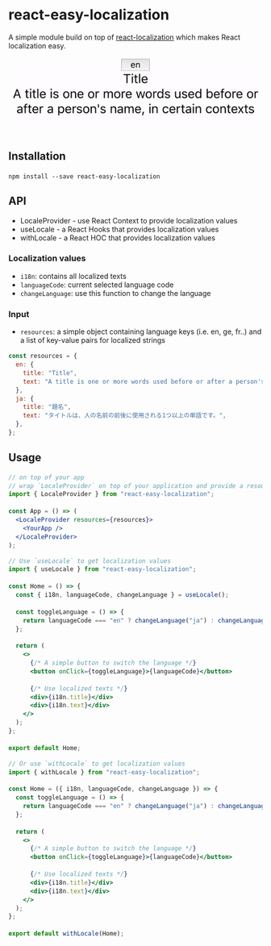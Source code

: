 # react-easy-localization

A simple module build on top of [react-localization](https://www.npmjs.com/package/react-localization) which makes React localization easy.

![Demo](./demo.gif)

## Installation

`npm install --save react-easy-localization`

## API

- LocaleProvider - use React Context to provide localization values
- useLocale - a React Hooks that provides localization values
- withLocale - a React HOC that provides localization values

### Localization values

- `i18n`: contains all localized texts
- `languageCode`: current selected language code
- `changeLanguage`: use this function to change the language

### Input

- `resources`: a simple object containing language keys (i.e. en, ge, fr..) and a list of key-value pairs for localized strings

```js
const resources = {
  en: {
    title: "Title",
    text: "A title is one or more words used before or after a person's name",
  },
  ja: {
    title: "題名",
    text: "タイトルは、人の名前の前後に使用される1つ以上の単語です。",
  },
};
```

## Usage

```jsx
// on top of your app
// wrap `LocaleProvider` on top of your application and provide a resources object
import { LocaleProvider } from "react-easy-localization";

const App = () => (
  <LocaleProvider resources={resources}>
    <YourApp />
  </LocaleProvider>
);
```

```jsx
// Use `useLocale` to get localization values
import { useLocale } from "react-easy-localization";

const Home = () => {
  const { i18n, languageCode, changeLanguage } = useLocale();

  const toggleLanguage = () => {
    return languageCode === "en" ? changeLanguage("ja") : changeLanguage("en");
  };

  return (
    <>
      {/* A simple button to switch the language */}
      <button onClick={toggleLanguage}>{languageCode}</button>

      {/* Use localized texts */}
      <div>{i18n.title}</div>
      <div>{i18n.text}</div>
    </>
  );
};

export default Home;
```

```jsx
// Or use `withLocale` to get localization values
import { withLocale } from "react-easy-localization";

const Home = ({ i18n, languageCode, changeLanguage }) => {
  const toggleLanguage = () => {
    return languageCode === "en" ? changeLanguage("ja") : changeLanguage("en");
  };

  return (
    <>
      {/* A simple button to switch the language */}
      <button onClick={toggleLanguage}>{languageCode}</button>

      {/* Use localized texts */}
      <div>{i18n.title}</div>
      <div>{i18n.text}</div>
    </>
  );
};

export default withLocale(Home);
```
